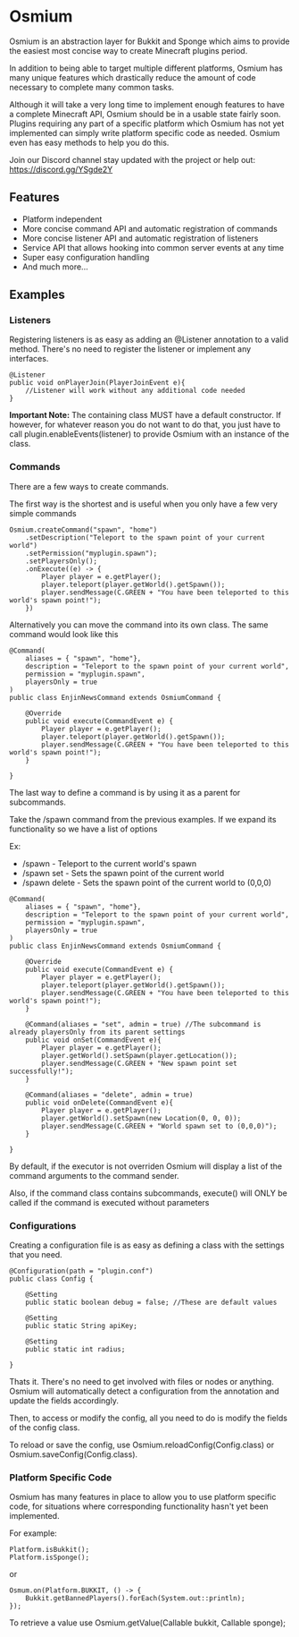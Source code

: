 # Osmium

Osmium is an abstraction layer for Bukkit and Sponge which aims to provide the easiest most concise way to create Minecraft plugins period.

In addition to being able to target multiple different platforms, Osmium has many unique features which drastically reduce the amount of code necessary to complete many common tasks.

Although it will take a very long time to implement enough features to have a complete Minecraft API, Osmium should be in a usable state fairly soon. Plugins requiring any part of a specific platform which Osmium has not yet implemented can simply write platform specific code as needed. Osmium even has easy methods to help you do this.


Join our Discord channel stay updated with the project or help out: https://discord.gg/YSgde2Y 

## Features

 * Platform independent
 * More concise command API and automatic registration of commands
 * More concise listener API and automatic registration of listeners
 * Service API that allows hooking into common server events at any time
 * Super easy configuration handling
 * And much more...
 
## Examples


### Listeners


Registering listeners is as easy as adding an @Listener annotation to a valid method. There's no need to register the listener or implement any interfaces.

```
@Listener
public void onPlayerJoin(PlayerJoinEvent e){
	//Listener will work without any additional code needed
}
```
**Important Note:** The containing class MUST have a default constructor. If however, for whatever reason you do not want to do that, you just have to call plugin.enableEvents(listener) to provide Osmium with an instance of the class.

### Commands

There are a few ways to create commands.

The first way is the shortest and is useful when you only have a few very simple commands

```
Osmium.createCommand("spawn", "home")
	.setDescription("Teleport to the spawn point of your current world")
	.setPermission("myplugin.spawn");
	.setPlayersOnly();
	.onExecute((e) -> {
		Player player = e.getPlayer();
		player.teleport(player.getWorld().getSpawn());
		player.sendMessage(C.GREEN + "You have been teleported to this world's spawn point!");
	})
```

Alternatively you can move the command into its own class. The same command would look like this

```
@Command(
	aliases = { "spawn", "home"},
	description = "Teleport to the spawn point of your current world",
	permission = "myplugin.spawn",
	playersOnly = true
)
public class EnjinNewsCommand extends OsmiumCommand {

	@Override
	public void execute(CommandEvent e) {
		Player player = e.getPlayer();
		player.teleport(player.getWorld().getSpawn());
		player.sendMessage(C.GREEN + "You have been teleported to this world's spawn point!");
	}

}
```

The last way to define a command is by using it as a parent for subcommands.

Take the /spawn command from the previous examples. If we expand its functionality so we have a list of options

Ex:
- /spawn - Teleport to the current world's spawn
- /spawn set - Sets the spawn point of the current world
- /spawn delete - Sets the spawn point of the current world to (0,0,0)

```
@Command(
	aliases = { "spawn", "home"},
	description = "Teleport to the spawn point of your current world",
	permission = "myplugin.spawn",
	playersOnly = true
)
public class EnjinNewsCommand extends OsmiumCommand {

	@Override
	public void execute(CommandEvent e) {
		Player player = e.getPlayer();
		player.teleport(player.getWorld().getSpawn());
		player.sendMessage(C.GREEN + "You have been teleported to this world's spawn point!");
	}
	
	@Command(aliases = "set", admin = true) //The subcommand is already playersOnly from its parent settings
	public void onSet(CommandEvent e){
		Player player = e.getPlayer();
		player.getWorld().setSpawn(player.getLocation());
		player.sendMessage(C.GREEN + "New spawn point set successfully!");
	}
	
	@Command(aliases = "delete", admin = true)
	public void onDelete(CommandEvent e){
		Player player = e.getPlayer();
		player.getWorld().setSpawn(new Location(0, 0, 0));
		player.sendMessage(C.GREEN + "World spawn set to (0,0,0)");
	}

}
```

By default, if the executor is not overriden Osmium will display a list of the command arguments to the command sender.

Also, if the command class contains subcommands, execute() will ONLY be called if the command is executed without parameters

### Configurations

Creating a configuration file is as easy as defining a class with the settings that you need. 

```
@Configuration(path = "plugin.conf")
public class Config {

	@Setting
	public static boolean debug = false; //These are default values

	@Setting
	public static String apiKey;

	@Setting
	public static int radius;

}
```

Thats it. There's no need to get involved with files or nodes or anything. Osmium will automatically detect a configuration from the annotation and update the fields accordingly.

Then, to access or modify the config, all you need to do is modify the fields of the config class.

To reload or save the config, use Osmium.reloadConfig(Config.class) or Osmium.saveConfig(Config.class).


### Platform Specific Code

Osmium has many features in place to allow you to use platform specific code, for situations where corresponding functionality hasn't yet been implemented.

For example:

```
Platform.isBukkit();
Platform.isSponge();
```

or

```
Osmum.on(Platform.BUKKIT, () -> {
	Bukkit.getBannedPlayers().forEach(System.out::println);
});
```

To retrieve a value use Osmium.getValue(Callable bukkit, Callable sponge);